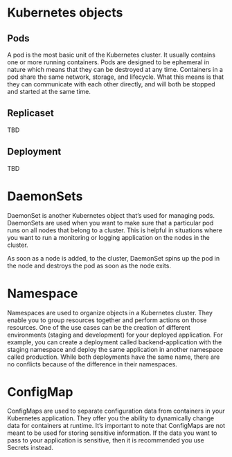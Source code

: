 # Kubernetes objects

## Pods
A pod is the most basic unit of the Kubernetes cluster. It usually contains one or more running containers. Pods are designed to be ephemeral in nature which means that they can be destroyed at any time. Containers in a pod share the same network, storage, and lifecycle. What this means is that they can communicate with each other directly, and will both be stopped and started at the same time.

## Replicaset
TBD

## Deployment
TBD

# DaemonSets
DaemonSet is another Kubernetes object that’s used for managing pods. DaemonSets are used when you want to make sure that a particular pod runs on all nodes that belong to a cluster. This is helpful in situations where you want to run a monitoring or logging application on the nodes in the cluster.

As soon as a node is added, to the cluster, DaemonSet spins up the pod in the node and destroys the pod as soon as the node exits.

# Namespace

Namespaces are used to organize objects in a Kubernetes cluster. They enable you to group resources together and perform actions on those resources. One of the use cases can be the creation of different environments (staging and development) for your deployed application. For example, you can create a deployment called backend-application with the staging namespace and deploy the same application in another namespace called production. While both deployments have the same name, there are no conflicts because of the difference in their namespaces.

# ConfigMap
ConfigMaps are used to separate configuration data from containers in your Kubernetes application. They offer you the ability to dynamically change data for containers at runtime. It’s important to note that ConfigMaps are not meant to be used for storing sensitive information. If the data you want to pass to your application is sensitive, then it is recommended you use Secrets instead.

